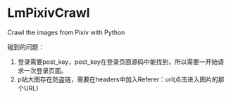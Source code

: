 # LmPixivCrawl
Crawl the images from Pixiv with Python

碰到的问题：
  1. 登录需要post_key，post_key在登录页面源码中能找到，所以需要一开始请求一次登录页面。
  2. p站大图存在防盗链，需要在headers中加入Referer：url(点击进入图片的那个URL)
